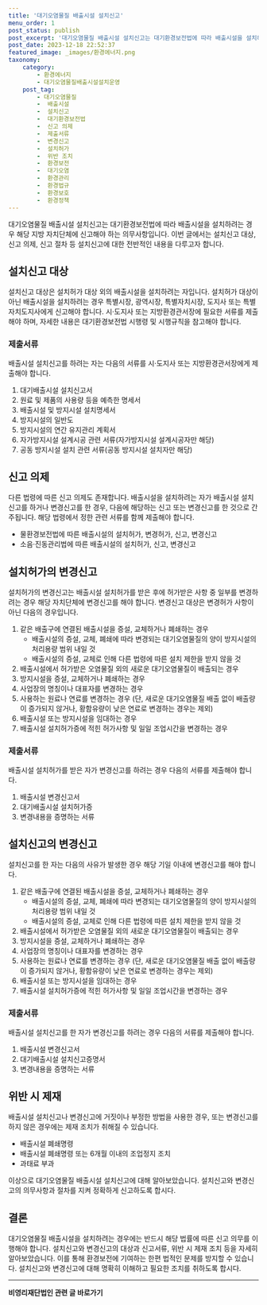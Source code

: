```yaml
---
title: '대기오염물질 배출시설 설치신고'
menu_order: 1
post_status: publish
post_excerpt: '대기오염물질 배출시설 설치신고는 대기환경보전법에 따라 배출시설을 설치하려는 경우 해당 지방 자치단체에 신고해야 하는 의무사항입니다. 이번 글에서는 설치신고 대상, 신고 의제, 신고 절차 등 설치신고에 대한 전반적인 내용을 다루고자 합니다.'
post_date: 2023-12-18 22:52:37
featured_image: _images/환경에너지.png
taxonomy:
    category:
        - 환경에너지
        - 대기오염물질배출시설설치운영
    post_tag:
        - 대기오염물질
        -  배출시설
        -  설치신고
        -  대기환경보전법
        -  신고 의제
        -  제출서류
        -  변경신고
        -  설치허가
        -  위반 조치
        -  환경보전
        -  대기오염
        -  환경관리
        -  환경법규
        -  환경보호
        -  환경정책
---
```



대기오염물질 배출시설 설치신고는 대기환경보전법에 따라 배출시설을 설치하려는 경우 해당 지방 자치단체에 신고해야 하는 의무사항입니다. 이번 글에서는 설치신고 대상, 신고 의제, 신고 절차 등 설치신고에 대한 전반적인 내용을 다루고자 합니다.

## 설치신고 대상

설치신고 대상은 설치허가 대상 외의 배출시설을 설치하려는 자입니다. 설치허가 대상이 아닌 배출시설을 설치하려는 경우 특별시장, 광역시장, 특별자치시장, 도지사 또는 특별자치도지사에게 신고해야 합니다. 시·도지사 또는 지방환경관서장에 필요한 서류를 제출해야 하며, 자세한 내용은 대기환경보전법 시행령 및 시행규칙을 참고해야 합니다.

### 제출서류

배출시설 설치신고를 하려는 자는 다음의 서류를 시·도지사 또는 지방환경관서장에게 제출해야 합니다.

1. 대기배출시설 설치신고서
2. 원료 및 제품의 사용량 등을 예측한 명세서
3. 배출시설 및 방지시설 설치명세서
4. 방지시설의 일반도
5. 방지시설의 연간 유지관리 계획서
6. 자가방지시설 설계시공 관련 서류(자가방지시설 설계시공자만 해당)
7. 공동 방지시설 설치 관련 서류(공동 방지시설 설치자만 해당)

## 신고 의제

다른 법령에 따른 신고 의제도 존재합니다. 배출시설을 설치하려는 자가 배출시설 설치신고를 하거나 변경신고를 한 경우, 다음에 해당하는 신고 또는 변경신고를 한 것으로 간주됩니다. 해당 법령에서 정한 관련 서류를 함께 제출해야 합니다.

- 물환경보전법에 따른 배출시설의 설치허가, 변경허가, 신고, 변경신고
- 소음·진동관리법에 따른 배출시설의 설치허가, 신고, 변경신고

## 설치허가의 변경신고

설치허가의 변경신고는 배출시설 설치허가를 받은 후에 허가받은 사항 중 일부를 변경하려는 경우 해당 자치단체에 변경신고를 해야 합니다. 변경신고 대상은 변경허가 사항이 아닌 다음의 경우입니다.

1. 같은 배출구에 연결된 배출시설을 증설, 교체하거나 폐쇄하는 경우
   - 배출시설의 증설, 교체, 폐쇄에 따라 변경되는 대기오염물질의 양이 방지시설의 처리용량 범위 내일 것
   - 배출시설의 증설, 교체로 인해 다른 법령에 따른 설치 제한을 받지 않을 것
2. 배출시설에서 허가받은 오염물질 외의 새로운 대기오염물질이 배출되는 경우
3. 방지시설을 증설, 교체하거나 폐쇄하는 경우
4. 사업장의 명칭이나 대표자를 변경하는 경우
5. 사용하는 원료나 연료를 변경하는 경우 (단, 새로운 대기오염물질 배출 없이 배출량이 증가되지 않거나, 황함유량이 낮은 연료로 변경하는 경우는 제외)
6. 배출시설 또는 방지시설을 임대하는 경우
7. 배출시설 설치허가증에 적힌 허가사항 및 일일 조업시간을 변경하는 경우

### 제출서류

배출시설 설치허가를 받은 자가 변경신고를 하려는 경우 다음의 서류를 제출해야 합니다.

1. 배출시설 변경신고서
2. 대기배출시설 설치허가증
3. 변경내용을 증명하는 서류

## 설치신고의 변경신고

설치신고를 한 자는 다음의 사유가 발생한 경우 해당 기일 이내에 변경신고를 해야 합니다.

1. 같은 배출구에 연결된 배출시설을 증설, 교체하거나 폐쇄하는 경우
   - 배출시설의 증설, 교체, 폐쇄에 따라 변경되는 대기오염물질의 양이 방지시설의 처리용량 범위 내일 것
   - 배출시설의 증설, 교체로 인해 다른 법령에 따른 설치 제한을 받지 않을 것
2. 배출시설에서 허가받은 오염물질 외의 새로운 대기오염물질이 배출되는 경우
3. 방지시설을 증설, 교체하거나 폐쇄하는 경우
4. 사업장의 명칭이나 대표자를 변경하는 경우
5. 사용하는 원료나 연료를 변경하는 경우 (단, 새로운 대기오염물질 배출 없이 배출량이 증가되지 않거나, 황함유량이 낮은 연료로 변경하는 경우는 제외)
6. 배출시설 또는 방지시설을 임대하는 경우
7. 배출시설 설치허가증에 적힌 허가사항 및 일일 조업시간을 변경하는 경우

### 제출서류

배출시설 설치신고를 한 자가 변경신고를 하려는 경우 다음의 서류를 제출해야 합니다.

1. 배출시설 변경신고서
2. 대기배출시설 설치신고증명서
3. 변경내용을 증명하는 서류

## 위반 시 제재

배출시설 설치신고나 변경신고에 거짓이나 부정한 방법을 사용한 경우, 또는 변경신고를 하지 않은 경우에는 제재 조치가 취해질 수 있습니다.

- 배출시설 폐쇄명령
- 배출시설 폐쇄명령 또는 6개월 이내의 조업정지 조치
- 과태료 부과

이상으로 대기오염물질 배출시설 설치신고에 대해 알아보았습니다. 설치신고와 변경신고의 의무사항과 절차를 지켜 정확하게 신고하도록 합시다.

## 결론

대기오염물질 배출시설을 설치하려는 경우에는 반드시 해당 법률에 따른 신고 의무를 이행해야 합니다. 설치신고와 변경신고의 대상과 신고서류, 위반 시 제재 조치 등을 자세히 알아보았습니다. 이를 통해 환경보전에 기여하는 한편 법적인 문제를 방지할 수 있습니다. 설치신고와 변경신고에 대해 명확히 이해하고 필요한 조치를 취하도록 합시다.
<!-- wp:separator -->
<hr class="wp-block-separator has-alpha-channel-opacity"/>
<!-- /wp:separator -->

<!-- wp:group {"backgroundColor":"base","layout":{"type":"constrained"}} -->
<div class="wp-block-group has-base-background-color has-background"><!-- wp:paragraph {"align":"center","fontSize":"medium"} -->
<p class="has-text-align-center has-large-font-size"><strong>비영리재단법인 관련 글 바로가기</strong></p>
<!-- /wp:paragraph -->


<!-- wp:latest-posts
{"categories":[{"id":27278,"count":19,"description":"","link":"https://uknowlaw.com/category/%eb%b9%84%ec%98%81%eb%a6%ac%ec%9e%ac%eb%8b%a8%eb%b2%95%ec%9d%b8/","name":"비영리재단법인","slug":"비영리재단법인","taxonomy":"category","parent":0,"meta":[],"_links":{"self":[{"href":"https://uknowlaw.com/wp-json/wp/v2/categories/27278"}],"collection":[{"href":"https://uknowlaw.com/wp-json/wp/v2/categories"}],"about":[{"href":"https://uknowlaw.com/wp-json/wp/v2/taxonomies/category"}],"wp:post_type":[{"href":"https://uknowlaw.com/wp-json/wp/v2/posts?categories=27278"}],"curies":[{"name":"wp","href":"https://api.w.org/{rel}","templated":true}]}}],"postsToShow":100,"excerptLength":28,"postLayout":"grid","columns":2,"featuredImageAlign":"left","featuredImageSizeSlug":"large","fontSize":"small"} /--></div>
<!-- /wp:group -->